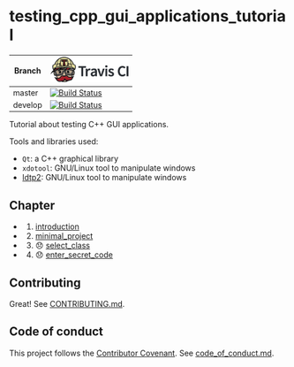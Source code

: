 # testing_cpp_gui_applications_tutorial

Branch|[![Travis CI logo](TravisCI.png)](https://travis-ci.org)
---|---
master|[![Build Status](https://travis-ci.org/richelbilderbeek/testing_cpp_gui_applications_tutorial.svg?branch=master)](https://travis-ci.org/richelbilderbeek/testing_cpp_gui_applications_tutorial)
develop|[![Build Status](https://travis-ci.org/richelbilderbeek/testing_cpp_gui_applications_tutorial.svg?branch=develop)](https://travis-ci.org/richelbilderbeek/)

Tutorial about testing C++ GUI applications.

Tools and libraries used:

  * `Qt`: a C++ graphical library
  * `xdotool`: GNU/Linux tool to manipulate windows
  * [ldtp2](https://github.com/richelbilderbeek/ldtp2): GNU/Linux tool to manipulate windows 

## Chapter

 * 1. [introduction](introduction/README)
 * 2. [minimal_project](minimal_project/README.md)
 * 3. :disappointed: [select_class](select_class/README.md)
 * 4. :disappointed: [enter_secret_code](enter_secret_code/README.md)

## Contributing 

Great! See [CONTRIBUTING.md](CONTRIBUTING.md).

## Code of conduct

This project follows the [Contributor Covenant](http://contributor-covenant.org). See [code_of_conduct.md](code_of_conduct.md).

